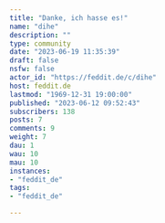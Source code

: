 ```yaml
---
title: "Danke, ich hasse es!" 
name: "dihe"
description: ""
type: community
date: "2023-06-19 11:35:39"
draft: false
nsfw: false
actor_id: "https://feddit.de/c/dihe"
host: feddit.de
lastmod: "1969-12-31 19:00:00"
published: "2023-06-12 09:52:43"
subscribers: 138
posts: 7
comments: 9
weight: 7
dau: 1
wau: 10
mau: 10
instances:
- "feddit_de"
tags: 
- "feddit_de"

---
```

